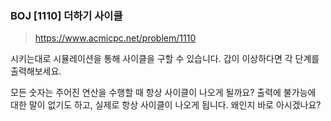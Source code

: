 ### BOJ [1110] 더하기 사이클
> https://www.acmicpc.net/problem/1110

시키는대로 시뮬레이션을 통해 사이클을 구할 수 있습니다. 갑이 이상하다면 각 단계를 출력해보세요.

모든 숫자는 주어진 연산을 수행할 때 항상 사이클이 나오게 될까요? 출력에 불가능에 대한 말이 없기도 하고, 실제로 항상 사이클이 나오게 됩니다. 왜인지 바로 아시겠나요?
